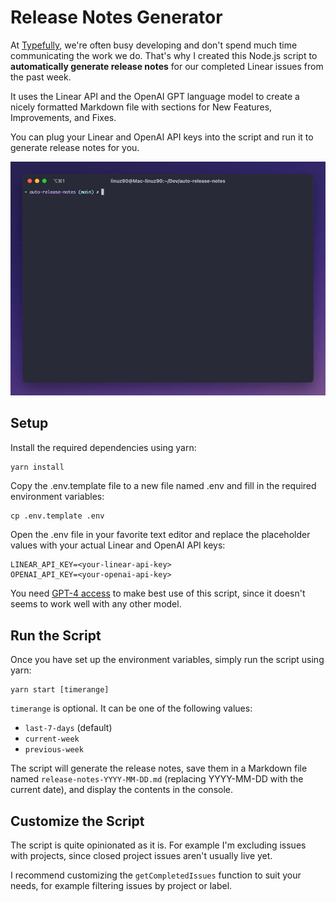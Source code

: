 # Release Notes Generator

At [Typefully](https://typefully.com), we're often busy developing and don't spend much time communicating the work we do. That's why I created this Node.js script to **automatically generate release notes** for our completed Linear issues from the past week. 

It uses the Linear API and the OpenAI GPT language model to create a nicely formatted Markdown file with sections for New Features, Improvements, and Fixes.

You can plug your Linear and OpenAI API keys into the script and run it to generate release notes for you.

![Release Notes Generator](./assets/preview.gif)

## Setup

Install the required dependencies using yarn:

```bash
yarn install
```

Copy the .env.template file to a new file named .env and fill in the required environment variables:

```
cp .env.template .env
```

Open the .env file in your favorite text editor and replace the placeholder values with your actual Linear and OpenAI API keys:

```
LINEAR_API_KEY=<your-linear-api-key>
OPENAI_API_KEY=<your-openai-api-key>
```

You need [GPT-4 access](https://openai.com/waitlist/gpt-4-api) to make best use of this script, since it doesn't seems to work well with any other model.

## Run the Script

Once you have set up the environment variables, simply run the script using yarn:

```
yarn start [timerange]
```

`timerange` is optional. It can be one of the following values:

* `last-7-days` (default)
* `current-week`
* `previous-week`

The script will generate the release notes, save them in a Markdown file named `release-notes-YYYY-MM-DD.md` (replacing YYYY-MM-DD with the current date), and display the contents in the console.

## Customize the Script

The script is quite opinionated as it is. For example I'm excluding issues with projects, since closed project issues aren't usually live yet.

I recommend customizing the `getCompletedIssues` function to suit your needs, for example filtering issues by project or label.